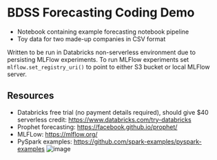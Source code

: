 # BDSS Forecasting Coding Demo

- Notebook containing example forecasting notebook pipeline
- Toy data for two made-up companies in CSV format

Written to be run in Databricks non-serverless environment due to persisting MLFlow experiments. To run MLFlow experiments set `mlflow.set_registry_uri()` to point to either S3 bucket or local MLFlow server.

## Resources

- Databricks free trial (no payment details required), should give $40 serverless credit: https://www.databricks.com/try-databricks 
- Prophet forecasting: https://facebook.github.io/prophet/
- MLFLow: https://mlflow.org/
- PySpark examples: https://github.com/spark-examples/pyspark-examples
![image](https://github.com/user-attachments/assets/49c2fdfc-a6e3-4a1c-b913-44994a0eefbb)

